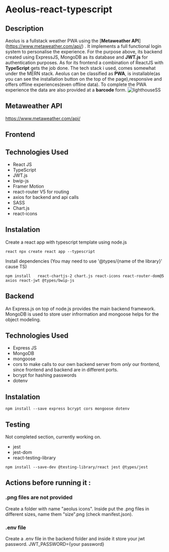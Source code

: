 # Aeolus-react-typescript

## Description<br>

Aeolus is a fullstack weather PWA using the [**Metaweather API**] (https://www.metaweather.com/api/)
. It implements a full functional login system to personalise the experience. For the purpose above, its backend created using ExpressJS, MongoDB as its database and **JWT.js** for authentication purposes. As for its frontend a combination of ReactJS with **TypeScript** gets the job done. The tech stack i used, comes somewhat under the MERN stack. Aeolus can be classified as **PWA**, is installable(as you can see the installation button on the top of the page),responsive and offers offline experiences(even offline data). To complete the PWA experience the data are also provided at a **barcode** form.
![lighthouseSS](https://user-images.githubusercontent.com/25753991/162470257-4f96d26c-fc53-4e2a-858b-a90729ae3331.jpg)

## Metaweather API
https://www.metaweather.com/api/

## Frontend<br>

## Technologies Used<br>

* React JS
* TypeScript
* JWT.js 
* bwip-js
* Framer Motion
* react-router V5 for routing 
* axios for backend and api calls
* SASS
* Chart.js 
* react-icons

## Instalation<br>

Create a react app with typescript template using node.js

```
react npx create react app --typescript

```
Install dependencies
(You may need to use '@types/{name of the library}' cause TS)

```
npm install   react-chartjs-2 chart.js react-icons react-router-dom@5 axios react-jwt @types/bwip-js

```


## Backend<br>

An Express.js on top of node.js provides the main backend framework. MongoDB is used to store user infrormation and mongoose helps for the object modeling.

## Technologies Used<br>

* Express JS
* MongoDB
* mongoose
* cors to make calls to our own backend server from *only* our frontend, since frontend and backend are in different ports.
* bcrypt for hashing passwords
* dotenv

## Instalation<br>

```
npm install --save express bcrypt cors mongoose dotenv

```

## Testing<br>

Not completed section, currently working on.

* jest
* jest-dom
* react-testing-library


```
npm install --save-dev @testing-library/react jest @types/jest

```

## Actions before running it : <br>
### .png files are not provided<br>

Create a folder with name "aeolus icons". Inside put the .png files in different sizes, name them "size".png (check manifest.json). 

### .env file<br>

Create a .env file in the backend folder and inside it store your jwt password.
JWT_PASSWORD={your password}





